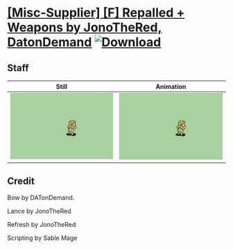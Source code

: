 # [\[Misc-Supplier\] \[F\] Repalled + Weapons by JonoTheRed, DatonDemand](./) [![Download](https://img.shields.io/badge/Download--red?style=social&logo=github)](https://minhaskamal.github.io/DownGit/#/home?url=https://github.com/Klokinator/FE-Repo/tree/main/Battle%20Animations%2FBards%2C%20Dancers%2C%20Suppliers%2C%20Misc%2F%5BMisc-Supplier%5D%20%5BF%5D%20Repalled%20%2B%20Weapons%20by%20JonoTheRed%2C%20DatonDemand%2F7.%20Staff)

## Staff

| Still | Animation |
| :---: | :-------: |
| ![Staff still](./Staff_000.png) | ![Staff](./Staff.gif) |

## Credit

Bow by DATonDemand.

Lance by JonoTheRed

Refresh by JonoTheRed

Scripting by Sable Mage

